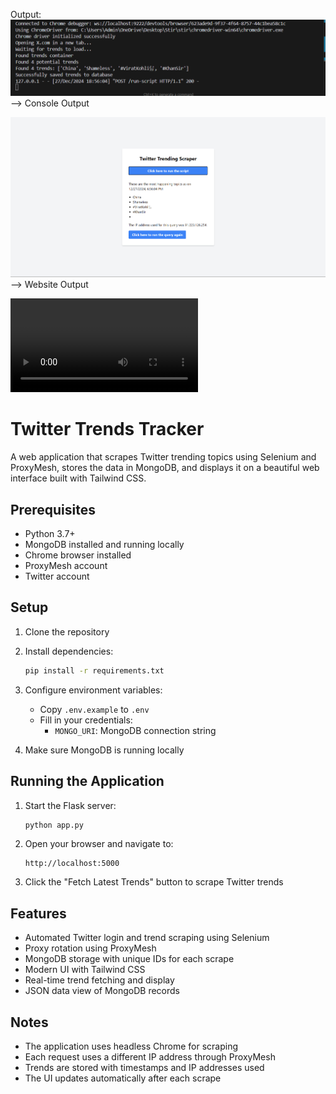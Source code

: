 Output:
![alt text](image.png)
--> Console Output

![alt text](image-1.png)
--> Website Output 

<video controls src="Twitter Trending Scraper - Brave 2024-12-27 18-58-47.mp4" title="Title"></video>

# Twitter Trends Tracker

A web application that scrapes Twitter trending topics using Selenium and ProxyMesh, stores the data in MongoDB, and displays it on a beautiful web interface built with Tailwind CSS.

## Prerequisites

- Python 3.7+
- MongoDB installed and running locally
- Chrome browser installed
- ProxyMesh account
- Twitter account

## Setup

1. Clone the repository
2. Install dependencies:
   ```bash
   pip install -r requirements.txt
   ```

3. Configure environment variables:
   - Copy `.env.example` to `.env`
   - Fill in your credentials:
     - `MONGO_URI`: MongoDB connection string

4. Make sure MongoDB is running locally

## Running the Application

1. Start the Flask server:
   ```bash
   python app.py
   ```

2. Open your browser and navigate to:
   ```
   http://localhost:5000
   ```

3. Click the "Fetch Latest Trends" button to scrape Twitter trends

## Features

- Automated Twitter login and trend scraping using Selenium
- Proxy rotation using ProxyMesh
- MongoDB storage with unique IDs for each scrape
- Modern UI with Tailwind CSS
- Real-time trend fetching and display
- JSON data view of MongoDB records

## Notes

- The application uses headless Chrome for scraping
- Each request uses a different IP address through ProxyMesh
- Trends are stored with timestamps and IP addresses used
- The UI updates automatically after each scrape 